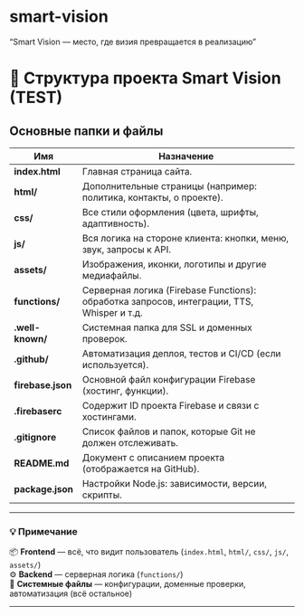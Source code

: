 # smart-vision
“Smart Vision — место, где визия превращается в реализацию”

# 📁 Структура проекта Smart Vision (TEST)

## Основные папки и файлы

| Имя | Назначение |
|------|-------------|
| **index.html** | Главная страница сайта. |
| **html/** | Дополнительные страницы (например: политика, контакты, о проекте). |
| **css/** | Все стили оформления (цвета, шрифты, адаптивность). |
| **js/** | Вся логика на стороне клиента: кнопки, меню, звук, запросы к API. |
| **assets/** | Изображения, иконки, логотипы и другие медиафайлы. |
| **functions/** | Серверная логика (Firebase Functions): обработка запросов, интеграции, TTS, Whisper и т.д. |
| **.well-known/** | Системная папка для SSL и доменных проверок. |
| **.github/** | Автоматизация деплоя, тестов и CI/CD (если используется). |
| **firebase.json** | Основной файл конфигурации Firebase (хостинг, функции). |
| **.firebaserc** | Содержит ID проекта Firebase и связи с хостингами. |
| **.gitignore** | Список файлов и папок, которые Git не должен отслеживать. |
| **README.md** | Документ с описанием проекта (отображается на GitHub). |
| **package.json** | Настройки Node.js: зависимости, версии, скрипты. |

---

### 💡 Примечание

📦 **Frontend** — всё, что видит пользователь (`index.html`, `html/`, `css/`, `js/`, `assets/`)  
⚙️ **Backend** — серверная логика (`functions/`)  
🔐 **Системные файлы** — конфигурации, доменные проверки, автоматизация (всё остальное)

---


